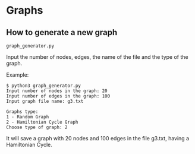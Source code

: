 # Graphs

## How to generate a new graph

```
graph_generator.py
```

Input the number of nodes, edges, the name of the file and the type of the graph.


Example:

```
$ python3 graph_generator.py
Input number of nodes in the graph: 20
Input number of edges in the graph: 100
Input graph file name: g3.txt

Graphs type:
1 - Random Graph
2 - Hamiltonian Cycle Graph
Choose type of graph: 2
```

It will save a graph with 20 nodes and 100 edges in the file g3.txt, having a Hamiltonian Cycle.